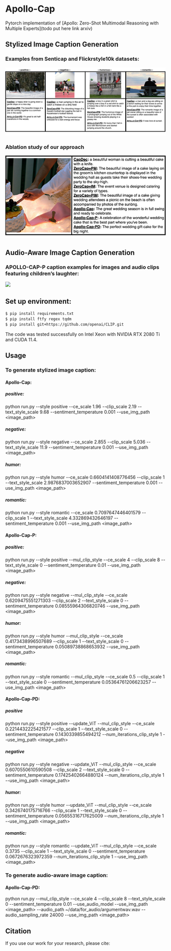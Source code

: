 # Apollo-Cap
Pytorch implementation of [Apollo: Zero-Shot Multimodal Reasoning with Multiple Experts](todo put here link arxiv)

## Stylized Image Caption Generation
<!--- - Comparing APOLLO-CAP-PD, CapDec, and ZeroCap+IPM approaches across positive, negative, humorous, and romantic styles:---> 
### Examples from Senticap and Flickrstyle10k datasets:
![](git_images/Apollo_examples_r.png)
<!--- - Comparing all approaches with a focus on positive image captions:--->
### Ablation study of our approach
![](git_images/all_approaches_cake.png)
## Audio-Aware Image Caption Generation
### APOLLO-CAP-P caption examples for images and audio clips featuring children’s laughter:
![](git_images/audio_apollo.png)

## Set up environment:
```bash
$ pip install requirements.txt
$ pip install ftfy regex tqdm
$ pip install git+https://github.com/openai/CLIP.git
```
The code was tested successfully on Intel Xeon with NVIDIA RTX 2080 Ti and CUDA 11.4.

## Usage
### To generate stylized image caption:
#### Apollo-Cap:
##### positive:
python run.py --style positive --ce_scale 1.96 --clip_scale 2.19 --text_style_scale 9.68 --sentiment_temperature 0.001 --use_img_path <image_path>
##### negative:
python run.py --style negative --ce_scale 2.855 --clip_scale 5.036 --text_style_scale 11.9 --sentiment_temperature 0.001 --use_img_path <image_path>
##### humor:
python run.py --style humor --ce_scale 0.6604141408776456 --clip_scale 1 --text_style_scale 2.9876837003652907 --sentiment_temperature  0.001 --use_img_path <image_path>
##### romantic:
python run.py --style romantic --ce_scale 0.7097647446401579 --clip_scale 1 --text_style_scale 4.332869432646197 --sentiment_temperature  0.001 --use_img_path <image_path>

#### Apollo-Cap-P:
##### positive:
python run.py --style positive --mul_clip_style --ce_scale 4 --clip_scale 8 --text_style_scale 0 --sentiment_temperature 0.01 --use_img_path <image_path>
##### negative:
python run.py --style negative --mul_clip_style --ce_scale 0.6209475551271303 --clip_scale 2 --text_style_scale 0 --sentiment_temperature 0.08555964306820746 --use_img_path <image_path>
##### humor:
python run.py --style humor --mul_clip_style --ce_scale 0.4173438996507689 --clip_scale 1 --text_style_scale 0 --sentiment_temperature 0.05089738868653932 --use_img_path <image_path>
##### romantic:
python run.py --style romantic --mul_clip_style --ce_scale 0.5 --clip_scale 1 --text_style_scale 0 --sentiment_temperature 0.05364761206623257 --use_img_path <image_path>

#### Apollo-Cap-PD:
##### positive
python run.py --style positive --update_ViT --mul_clip_style --ce_scale 0.2214432225421577 --clip_scale 1 --text_style_scale 0 --sentiment_temperature 0.1430339855494212 --num_iterations_clip_style 1 --use_img_path <image_path>
##### negative
python run.py --style negative --update_ViT --mul_clip_style --ce_scale 0.6070550610590508 --clip_scale 2 --text_style_scale 0 --sentiment_temperature 0.17425402664880124 --num_iterations_clip_style 1 --use_img_path <image_path>
##### humor:
python run.py --style humor --update_ViT --mul_clip_style --ce_scale 0.3426740175716766 --clip_scale 1 --text_style_scale 0 --sentiment_temperature 0.05655316717625009 --num_iterations_clip_style 1 --use_img_path <image_path>
##### romantic:
python run.py --style romantic --update_ViT --mul_clip_style --ce_scale 0.3735 --clip_scale 1 --text_style_scale 0 --sentiment_temperature 0.0672676323972359 --num_iterations_clip_style 1 --use_img_path <image_path>

### To generate audio-aware image caption:
#### Apollo-Cap-PD:
python run.py --mul_clip_style --ce_scale 4 --clip_scale 8 --text_style_scale 0 --sentiment_temperature 0.01  --use_audio_model --use_img_path <image_path> --audio_path ~/data/for_audio/argumentwav.wav --audio_sampling_rate 24000 --use_img_path <image_path>


## Citation
If you use our work for your research, please cite:

